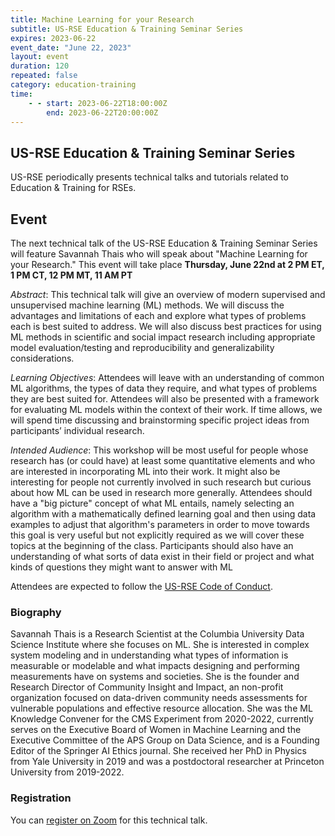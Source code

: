 ```yaml
---
title: Machine Learning for your Research
subtitle: US-RSE Education & Training Seminar Series
expires: 2023-06-22
event_date: "June 22, 2023"
layout: event
duration: 120
repeated: false
category: education-training
time:
    - - start: 2023-06-22T18:00:00Z
        end: 2023-06-22T20:00:00Z
---
```


## US-RSE Education & Training Seminar Series

US-RSE periodically presents technical talks and tutorials related to Education & Training for RSEs.

## Event

The next technical talk of the US-RSE Education & Training Seminar Series will feature Savannah Thais who will speak about "Machine Learning for your Research."
This event will take place **Thursday, June 22nd at 2 PM ET, 1 PM CT, 12 PM MT, 11 AM PT**

*Abstract*: This technical talk will give an overview of modern supervised and unsupervised machine learning (ML) methods. We will discuss the advantages and limitations of each and explore what types of problems each is best suited to address. We will also discuss best practices for using ML methods in scientific and social impact research including appropriate model evaluation/testing and reproducibility and generalizability considerations.

*Learning Objectives*: Attendees will leave with an understanding of common ML algorithms, the types of data they require, and what types of problems they are best suited for. Attendees will also be presented with a framework for evaluating ML models within the context of their work. If time allows, we will spend time discussing and brainstorming specific project ideas from participants’ individual research.

*Intended Audience*: This workshop will be most useful for people whose research has (or could have) at least some quantitative elements and who are interested in incorporating ML into their work. It might also be interesting for people not currently involved in such research but curious about how ML can be used in research more generally. Attendees should have a "big picture" concept of what ML entails, namely selecting an algorithm with a mathematically defined learning goal and then using data examples to adjust that algorithm's parameters in order to move towards this goal is very useful but not explicitly required as we will cover these topics at the beginning of the class. Participants should also have an understanding of what sorts of data exist in their field or project and what kinds of questions they might want to answer with ML


Attendees are expected to follow the [US-RSE Code of Conduct](https://us-rse.org/about/code-of-conduct/).

### Biography

Savannah Thais is a Research Scientist at the Columbia University Data Science Institute where she focuses on ML. She is interested in complex system modeling and in understanding what types of information is measurable or modelable and what impacts designing and performing measurements have on systems and societies. She is the founder and Research Director of Community Insight and Impact, an non-profit organization focused on data-driven community needs assessments for vulnerable populations and effective resource allocation. She was the ML Knowledge Convener for the CMS Experiment from 2020-2022, currently serves on the Executive Board of Women in Machine Learning and the Executive Committee of the APS Group on Data Science, and is a Founding Editor of the Springer AI Ethics journal. She received her PhD in Physics from Yale University in 2019 and was a postdoctoral researcher at Princeton University from 2019-2022.

### Registration

You can [register on Zoom](https://mit.zoom.us/meeting/register/tJIudu-hpzsoGNSqglACVILdt0mcbV6oCA4M#/registration) for this technical talk.
